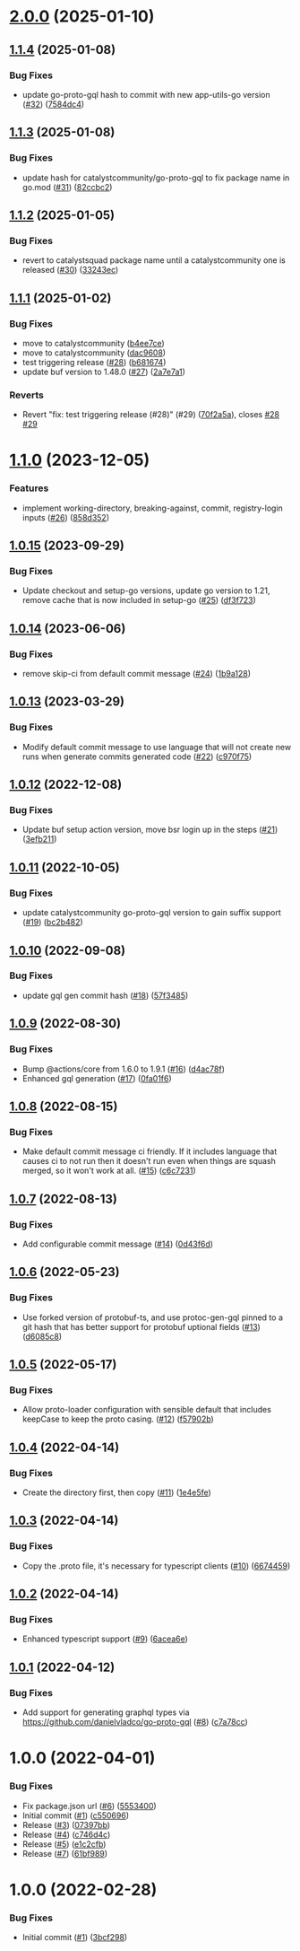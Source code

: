 # [2.0.0](https://github.com/catalystcommunity/action-buf/compare/v1.1.4...v2.0.0) (2025-01-10)

## [1.1.4](https://github.com/catalystcommunity/action-buf/compare/v1.1.3...v1.1.4) (2025-01-08)


### Bug Fixes

* update go-proto-gql hash to commit with new app-utils-go version ([#32](https://github.com/catalystcommunity/action-buf/issues/32)) ([7584dc4](https://github.com/catalystcommunity/action-buf/commit/7584dc4e46a2995a1f2e410e87ce4182f4fb5148))

## [1.1.3](https://github.com/catalystcommunity/action-buf/compare/v1.1.2...v1.1.3) (2025-01-08)


### Bug Fixes

* update hash for catalystcommunity/go-proto-gql to fix package name in go.mod ([#31](https://github.com/catalystcommunity/action-buf/issues/31)) ([82ccbc2](https://github.com/catalystcommunity/action-buf/commit/82ccbc22909383a12b712576cf6d3485345be548))

## [1.1.2](https://github.com/catalystcommunity/action-buf/compare/v1.1.1...v1.1.2) (2025-01-05)


### Bug Fixes

* revert to catalystsquad package name until a catalystcommunity one is released ([#30](https://github.com/catalystcommunity/action-buf/issues/30)) ([33243ec](https://github.com/catalystcommunity/action-buf/commit/33243ec7c6df950314d1f073b4884b8d612759eb))

## [1.1.1](https://github.com/catalystcommunity/action-buf/compare/v1.1.0...v1.1.1) (2025-01-02)


### Bug Fixes

* move to catalystcommunity ([b4ee7ce](https://github.com/catalystcommunity/action-buf/commit/b4ee7ceeb6b1f137e9971bc7560aee7ea301b2dc))
* move to catalystcommunity ([dac9608](https://github.com/catalystcommunity/action-buf/commit/dac9608771d3799c9267fcfb896c53d6b102c122))
* test triggering release ([#28](https://github.com/catalystcommunity/action-buf/issues/28)) ([b681674](https://github.com/catalystcommunity/action-buf/commit/b681674e5f5f5386ed2cc978f336c1961bada23e))
* update buf version to 1.48.0 ([#27](https://github.com/catalystcommunity/action-buf/issues/27)) ([2a7e7a1](https://github.com/catalystcommunity/action-buf/commit/2a7e7a1e9c7975a2ecf920059b67d2bdab96b18a))


### Reverts

* Revert "fix: test triggering release (#28)" (#29) ([70f2a5a](https://github.com/catalystcommunity/action-buf/commit/70f2a5a28e048b6da206cb8b80fd8c8e5f2b98f2)), closes [#28](https://github.com/catalystcommunity/action-buf/issues/28) [#29](https://github.com/catalystcommunity/action-buf/issues/29)

# [1.1.0](https://github.com/catalystcommunity/action-buf/compare/v1.0.15...v1.1.0) (2023-12-05)


### Features

* implement working-directory, breaking-against, commit, registry-login inputs ([#26](https://github.com/catalystcommunity/action-buf/issues/26)) ([858d352](https://github.com/catalystcommunity/action-buf/commit/858d352afc4cc515eb4172cc7b4e2f2cb5766b8f))

## [1.0.15](https://github.com/catalystcommunity/action-buf/compare/v1.0.14...v1.0.15) (2023-09-29)


### Bug Fixes

* Update checkout and setup-go versions, update go version to 1.21, remove cache that is now included in setup-go ([#25](https://github.com/catalystcommunity/action-buf/issues/25)) ([df3f723](https://github.com/catalystcommunity/action-buf/commit/df3f723832f941f2f89b8cfbc2f605cb66fc77b1))

## [1.0.14](https://github.com/catalystcommunity/action-buf/compare/v1.0.13...v1.0.14) (2023-06-06)


### Bug Fixes

* remove skip-ci from default commit message ([#24](https://github.com/catalystcommunity/action-buf/issues/24)) ([1b9a128](https://github.com/catalystcommunity/action-buf/commit/1b9a1283b5f0ade452e774b2197c5bf7f34434ea))

## [1.0.13](https://github.com/catalystcommunity/action-buf/compare/v1.0.12...v1.0.13) (2023-03-29)


### Bug Fixes

* Modify default commit message to use language that will not create new runs when generate commits generated code ([#22](https://github.com/catalystcommunity/action-buf/issues/22)) ([c970f75](https://github.com/catalystcommunity/action-buf/commit/c970f75ddca355ff018f4033ee5c24c24754e746))

## [1.0.12](https://github.com/catalystcommunity/action-buf/compare/v1.0.11...v1.0.12) (2022-12-08)


### Bug Fixes

* Update buf setup action version, move bsr login up in the steps ([#21](https://github.com/catalystcommunity/action-buf/issues/21)) ([3efb211](https://github.com/catalystcommunity/action-buf/commit/3efb211118ddeb404a0ded1a18a7065c104ebeb0))

## [1.0.11](https://github.com/catalystcommunity/action-buf/compare/v1.0.10...v1.0.11) (2022-10-05)


### Bug Fixes

* update catalystcommunity go-proto-gql version to gain suffix support ([#19](https://github.com/catalystcommunity/action-buf/issues/19)) ([bc2b482](https://github.com/catalystcommunity/action-buf/commit/bc2b482a910c93eb2723397728dd9ce5d6ffccd6))

## [1.0.10](https://github.com/catalystcommunity/action-buf/compare/v1.0.9...v1.0.10) (2022-09-08)


### Bug Fixes

* update gql gen commit hash ([#18](https://github.com/catalystcommunity/action-buf/issues/18)) ([57f3485](https://github.com/catalystcommunity/action-buf/commit/57f3485b22d12e9924de633977a2c52a382d5536))

## [1.0.9](https://github.com/catalystcommunity/action-buf/compare/v1.0.8...v1.0.9) (2022-08-30)


### Bug Fixes

* Bump @actions/core from 1.6.0 to 1.9.1 ([#16](https://github.com/catalystcommunity/action-buf/issues/16)) ([d4ac78f](https://github.com/catalystcommunity/action-buf/commit/d4ac78fb807e5cb0743b7bcdc2f3c945862d2a66))
* Enhanced gql generation ([#17](https://github.com/catalystcommunity/action-buf/issues/17)) ([0fa01f6](https://github.com/catalystcommunity/action-buf/commit/0fa01f6c35d980dfaced55d0ad7552ef37c57256))

## [1.0.8](https://github.com/catalystcommunity/action-buf/compare/v1.0.7...v1.0.8) (2022-08-15)


### Bug Fixes

* Make default commit message ci friendly. If it includes language that causes ci to not run then it doesn't run even when things are squash merged, so it won't work at all. ([#15](https://github.com/catalystcommunity/action-buf/issues/15)) ([c6c7231](https://github.com/catalystcommunity/action-buf/commit/c6c72314a3ce8ac774d10857fcd1380915cb9e8e))

## [1.0.7](https://github.com/catalystcommunity/action-buf/compare/v1.0.6...v1.0.7) (2022-08-13)


### Bug Fixes

* Add configurable commit message ([#14](https://github.com/catalystcommunity/action-buf/issues/14)) ([0d43f6d](https://github.com/catalystcommunity/action-buf/commit/0d43f6dcd5615600cb8d952ac574136ffa58df18))

## [1.0.6](https://github.com/catalystcommunity/action-buf/compare/v1.0.5...v1.0.6) (2022-05-23)


### Bug Fixes

* Use forked version of protobuf-ts, and use protoc-gen-gql pinned to a git hash that has better support for protobuf uptional fields ([#13](https://github.com/catalystcommunity/action-buf/issues/13)) ([d6085c8](https://github.com/catalystcommunity/action-buf/commit/d6085c8dc9a7fa3e6bd28808c2f182581a89dbaf))

## [1.0.5](https://github.com/catalystcommunity/action-buf/compare/v1.0.4...v1.0.5) (2022-05-17)


### Bug Fixes

* Allow proto-loader configuration with sensible default that includes keepCase to keep the proto casing. ([#12](https://github.com/catalystcommunity/action-buf/issues/12)) ([f57902b](https://github.com/catalystcommunity/action-buf/commit/f57902bada161c0f906987614400db9dd6ee2862))

## [1.0.4](https://github.com/catalystcommunity/action-buf/compare/v1.0.3...v1.0.4) (2022-04-14)


### Bug Fixes

* Create the directory first, then copy ([#11](https://github.com/catalystcommunity/action-buf/issues/11)) ([1e4e5fe](https://github.com/catalystcommunity/action-buf/commit/1e4e5fe509e85de46bb11469c43627fbacad9b47))

## [1.0.3](https://github.com/catalystcommunity/action-buf/compare/v1.0.2...v1.0.3) (2022-04-14)


### Bug Fixes

* Copy the .proto file, it's necessary for typescript clients ([#10](https://github.com/catalystcommunity/action-buf/issues/10)) ([6674459](https://github.com/catalystcommunity/action-buf/commit/6674459b5c097c01d87ec09f40e861688e622855))

## [1.0.2](https://github.com/catalystcommunity/action-buf/compare/v1.0.1...v1.0.2) (2022-04-14)


### Bug Fixes

* Enhanced typescript support ([#9](https://github.com/catalystcommunity/action-buf/issues/9)) ([6acea6e](https://github.com/catalystcommunity/action-buf/commit/6acea6e9341aade9db38469ff87faf49eed2b2cc))

## [1.0.1](https://github.com/catalystcommunity/action-buf/compare/v1.0.0...v1.0.1) (2022-04-12)


### Bug Fixes

* Add support for generating graphql types via https://github.com/danielvladco/go-proto-gql ([#8](https://github.com/catalystcommunity/action-buf/issues/8)) ([c7a78cc](https://github.com/catalystcommunity/action-buf/commit/c7a78cccee52867a360bd3bb4ae494bf2ea053ff))

# 1.0.0 (2022-04-01)


### Bug Fixes

* Fix package.json url ([#6](https://github.com/catalystcommunity/action-buf/issues/6)) ([5553400](https://github.com/catalystcommunity/action-buf/commit/5553400ce329b431068be01f5567475af6cd0242))
* Initial commit ([#1](https://github.com/catalystcommunity/action-buf/issues/1)) ([c550696](https://github.com/catalystcommunity/action-buf/commit/c550696ab42a67a81f087b4018710218b49c446a))
* Release ([#3](https://github.com/catalystcommunity/action-buf/issues/3)) ([07397bb](https://github.com/catalystcommunity/action-buf/commit/07397bbafe3274efa30279dbed2e048b4a0d33e6))
* Release ([#4](https://github.com/catalystcommunity/action-buf/issues/4)) ([c746d4c](https://github.com/catalystcommunity/action-buf/commit/c746d4c1688539939d8fb04a9faa461dc6b89782))
* Release ([#5](https://github.com/catalystcommunity/action-buf/issues/5)) ([e1c2cfb](https://github.com/catalystcommunity/action-buf/commit/e1c2cfb8a797f23522bbff52d9cc023bf3e52963))
* Release ([#7](https://github.com/catalystcommunity/action-buf/issues/7)) ([61bf989](https://github.com/catalystcommunity/action-buf/commit/61bf989aa2c667707cb35a3ff6afb16ce063a779))

# 1.0.0 (2022-02-28)


### Bug Fixes

* Initial commit ([#1](https://github.com/catalystcommunity/action-composite-action-template/issues/1)) ([3bcf298](https://github.com/catalystcommunity/action-composite-action-template/commit/3bcf298630471c46d9f9a1f3a24c2c15342e1855))
